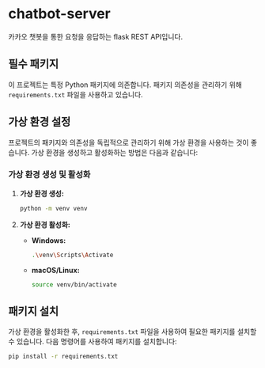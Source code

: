 # chatbot-server
카카오 챗봇을 통한 요청을 응답하는 flask REST API입니다.

## 필수 패키지

이 프로젝트는 특정 Python 패키지에 의존합니다. 패키지 의존성을 관리하기 위해 `requirements.txt` 파일을 사용하고 있습니다.

## 가상 환경 설정

프로젝트의 패키지와 의존성을 독립적으로 관리하기 위해 가상 환경을 사용하는 것이 좋습니다. 가상 환경을 생성하고 활성화하는 방법은 다음과 같습니다:

### 가상 환경 생성 및 활성화

1. **가상 환경 생성:**

   ```bash
   python -m venv venv
   ```

2. **가상 환경 활성화:**

   - **Windows:**

     ```bash
     .\venv\Scripts\Activate
     ```

   - **macOS/Linux:**

     ```bash
     source venv/bin/activate
     ```

## 패키지 설치

가상 환경을 활성화한 후, `requirements.txt` 파일을 사용하여 필요한 패키지를 설치할 수 있습니다. 다음 명령어를 사용하여 패키지를 설치합니다:

```bash
pip install -r requirements.txt
```
